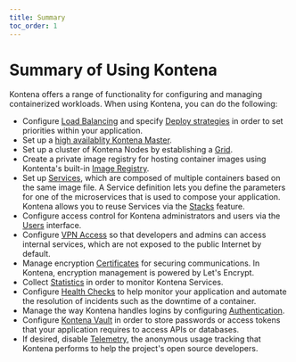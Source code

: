 ```yaml
---
title: Summary
toc_order: 1
---
```


# Summary of Using Kontena

Kontena offers a range of functionality for configuring and managing containerized workloads. When using Kontena, you can do the following:

* Configure [Load Balancing](loadbalancer.md) and specify [Deploy strategies](deploy.md) in order to set priorities within your application.
* Set up a [high availablity Kontena Master](high-avail.md).
* Set up a cluster of Kontena Nodes by establishing a [Grid](grids.md).
* Create a private image registry for hosting container images using Kontenta's built-in [Image Registry](image-registry.md).
* Set up [Services](services.md), which are composed of multiple containers based on the same image file. A Service definition lets you define the parameters for one of the microservices that is used to compose your application. Kontena allows you to reuse Services via the [Stacks](stacks.md) feature.
* Configure access control for Kontena administrators and users via the [Users](users.md) interface.
* Configure [VPN Access](vpn-access.md) so that developers and admins can access internal services, which are not exposed to the public Internet by default.
* Manage encryption [Certificates](certificates.md) for securing communications. In Kontena, encryption management is powered by Let's Encrypt.
* Collect [Statistics](stats.md) in order to monitor Kontena Services.
* Configure [Health Checks](health-check.md) to help monitor your application and automate the resolution of incidents such as the downtime of a container.
* Manage the way Kontena handles logins by configuring [Authentication](authentication.md).
* Configure [Kontena Vault](vault.md) in order to store passwords or access tokens that your application requires to access APIs or databases.
* If desired, disable [Telemetry](telemetry.md), the anonymous usage tracking that Kontena performs to help the project's open source developers.
